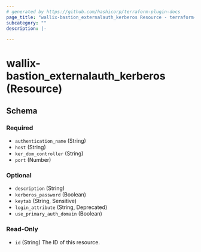 ```yaml
---
# generated by https://github.com/hashicorp/terraform-plugin-docs
page_title: "wallix-bastion_externalauth_kerberos Resource - terraform-provider-wallix-bastion"
subcategory: ""
description: |-
  
---
```


# wallix-bastion_externalauth_kerberos (Resource)





<!-- schema generated by tfplugindocs -->
## Schema

### Required

- `authentication_name` (String)
- `host` (String)
- `ker_dom_controller` (String)
- `port` (Number)

### Optional

- `description` (String)
- `kerberos_password` (Boolean)
- `keytab` (String, Sensitive)
- `login_attribute` (String, Deprecated)
- `use_primary_auth_domain` (Boolean)

### Read-Only

- `id` (String) The ID of this resource.
